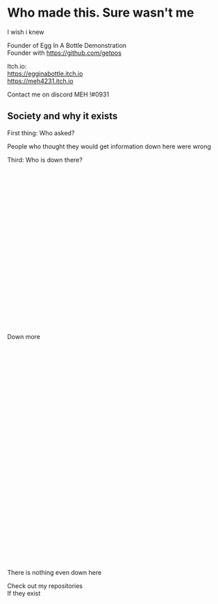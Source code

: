 # Who made this. Sure wasn't me 
I wish i knew

Founder of Egg In A Bottle Demonstration  
Founder with https://github.com/getpos


Itch.io:  
https://egginabottle.itch.io  
https://meh4231.itch.io

Contact me on discord MEH !#0931


## Society and why it exists
First thing:
Who asked?

People who thought they would get information down here were wrong

Third:
Who is down there?
\
\
\
\
\
\
\
\
\
\
\
\
\
\
\
\
\
\
\
\
\
\
\
\
Down more
\
\
\
\
\
\
\
\
\
\
\
\
\
\
\
\
\
\
\
\
\
\
\
\
\
\
\
\
\
\
\
\
There is nothing even down here

Check out my repositories  
If they exist
